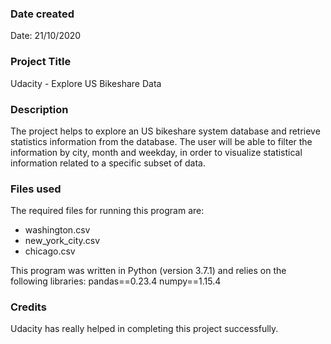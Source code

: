 ### Date created
Date: 21/10/2020

### Project Title
Udacity - Explore US Bikeshare Data

### Description

The project helps to explore an US bikeshare system database and retrieve statistics information from the database. The user will be able to filter the information by city, month and weekday, in order to visualize statistical information related to a specific subset of data.
### Files used
The required files for running this program are: 

* washington.csv
* new_york_city.csv
* chicago.csv

This program was written in Python (version 3.7.1) and relies on the following libraries:
pandas==0.23.4
numpy==1.15.4

### Credits
Udacity has really helped in completing this project successfully.
